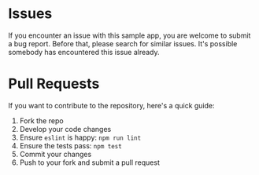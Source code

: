 # Issues

If you encounter an issue with this sample app, you are welcome to submit a bug report. Before that, please search for similar issues. It's possible somebody has encountered this issue already.


# Pull Requests

If you want to contribute to the repository, here's a quick guide:

1. Fork the repo
1. Develop your code changes
1. Ensure `eslint` is happy: `npm run lint`
1. Ensure the tests pass: `npm test`
1. Commit your changes
1. Push to your fork and submit a pull request
